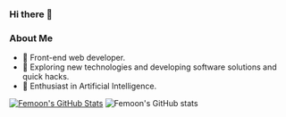 ### Hi there 👋

<h3>  About Me </h3>

- 💼 Front-end web developer.
- 🔭 Exploring new technologies and developing software solutions and quick hacks.
- 🌱 Enthusiast in Artificial Intelligence.


[![Femoon's GitHub Stats](https://github-readme-stats.vercel.app/api?username=Femoon&show_icons=true#gh-light-mode-only)](https://github.com/Femoon)
![Femoon's GitHub stats](https://github-readme-stats.vercel.app/api?username=Femoon&show_icons=true&theme=tokyonight#gh-dark-mode-only)
<br/>

<!-- ![Top Langs](https://github-readme-stats.vercel.app/api/top-langs/?username=Femoon&show_icons=true) -->
